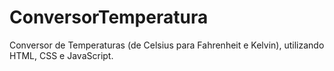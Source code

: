 # ConversorTemperatura
Conversor de Temperaturas (de Celsius para Fahrenheit e Kelvin), utilizando HTML, CSS e JavaScript.
